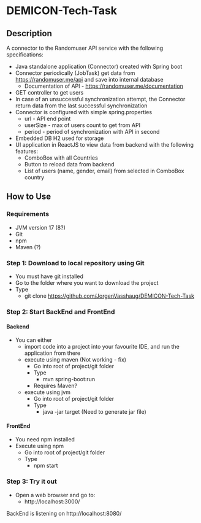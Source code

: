 # DEMICON-Tech-Task

## Description

A connector to the Randomuser API service with the following
specifications:
 - Java standalone application (Connector) created with Spring boot
 - Connector periodically (JobTask) get data from https://randomuser.me/api and save
into internal database
   - Documentation of API - https://randomuser.me/documentation
 - GET controller to get users 
 - In case of an unsuccessful synchronization attempt, the Connector return
data from the last successful synchronization
 - Connector is configured with simple spring.properties
   - url - API end point
   - userSize - max of users count to get from API
   - period - period of synchronization with API in second 
 - Embedded DB H2 used for storage
 - UI application in ReactJS to view data from backend with the
following features:
   - ComboBox with all Countries
   - Button to reload data from backend
   - List of users (name, gender, email) from selected in ComboBox country

 ## How to Use

### Requirements
 - JVM version 17 (8?) 
 - Git
 - npm
 - Maven (?)

### Step 1: Download to local repository using Git
 - You must have git installed
 - Go to the folder where you want to download the project
 - Type
   - git clone https://github.com/JorgenVasshaug/DEMICON-Tech-Task

### Step 2: Start BackEnd and FrontEnd

#### Backend
 - You can either 
   - import code into a project into your favourite IDE, and run the application from there 
   - execute using maven (Not working - fix)
     - Go into root of project/git folder
     - Type
       - mvn spring-boot:run
     - Requires Maven?
   - execute using jvm
       - Go into root of project/git folder
       - Type
           - java -jar target (Need to generate jar file)

#### FrontEnd
 - You need npm installed
 - Execute using npm
     - Go into root of project/git folder
     - Type
         - npm start

### Step 3: Try it out
 - Open a web browser and go to:
   - http://localhost:3000/
 
BackEnd is listening on http://localhost:8080/


<!--
- optionals: 
  What was your motivation? Why did you build this project?
  What problem does the project solve? Or, what it does?
  Why you used specific technologies? If your project has a lot of many features, list them here.
  Mention some of the challenges you faced and features you hope to implement in the future.
  Mention anything that you think you are proud of building or having in that project
  What did you learn in the process?
  What’s next for the project?
  Mention languages, frameworks, databases, etc.
  Provide deploy links or any other required links
-->